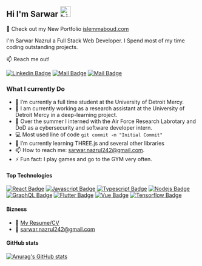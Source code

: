 ## Hi I'm Sarwar <img src="https://user-images.githubusercontent.com/1303154/88677602-1635ba80-d120-11ea-84d8-d263ba5fc3c0.gif" width="28px" height="28px" alt="hi">

🚀 Check out my New Portfolio [islemmaboud.com](https://sarwarnazrul.com) 

I'm Sarwar Nazrul a Full Stack Web Developer. I Spend most of my time coding outstanding projects.

:mailbox: Reach me out!

 [![Linkedin Badge](https://img.shields.io/badge/-Sarwar-0e76a8?style=flat&labelColor=0e76a8&logo=linkedin&logoColor=white)](https://github.com/Sarwarnazrul242/) [![Mail Badge](https://img.shields.io/badge/-@sarwar_nzzx-e84393?style=flat&labelColor=e84393&logo=instagram&logoColor=white)](https://www.instagram.com/sarwar_nzzx?igsh=Zm00anVndjIzajI2&utm_source=qr) [![Mail Badge](https://img.shields.io/badge/-sarwar.nazrul242-c0392b?style=flat&labelColor=c0392b&logo=gmail&logoColor=white)](mailto:sarwar.nazrul242@gmail.com)


<!-- TODO: Add last video link -->

### What I currently Do

- 🔭 I’m currently a full time student at the University of Detroit Mercy.
- 🏢 I am currently working as a research assistant at the University of Detroit Mercy in a deep-learning project.
- 🌻 Over the summer I interned with the Air Force Research Labrotary and DoD as a cybersecurity and software developer intern.
- :computer: Most used line of code `git commit -m "Initial Commit"`
- 🤔 I’m currently learning THREE.js and several other libraries
- 📫 How to reach me: sarwar.nazrul242@gmail.com.
- ⚡ Fun fact: I play games and go to the GYM very often.

#### Top Technologies

<!-- TODO: Make technologies links takes you to repositories -->

[![React Badge](https://img.shields.io/badge/-React-61DBFB?style=for-the-badge&labelColor=black&logo=react&logoColor=61DBFB)](#) [![Javascript Badge](https://img.shields.io/badge/-Javascript-F0DB4F?style=for-the-badge&labelColor=black&logo=javascript&logoColor=F0DB4F)](#) [![Typescript Badge](https://img.shields.io/badge/-Typescript-007acc?style=for-the-badge&labelColor=black&logo=typescript&logoColor=007acc)](#) [![Nodejs Badge](https://img.shields.io/badge/-Nodejs-3C873A?style=for-the-badge&labelColor=black&logo=node.js&logoColor=3C873A)](#) [![GraphQL Badge](https://img.shields.io/badge/-MongoDB-4DB33D?style=for-the-badge&labelColor=black&logo=mongodb&logoColor=FFFFFF)](#) [![Flutter Badge](https://img.shields.io/badge/Flutter-blue?style=for-the-badge&labelColor=black&logo=flutter&amp;logoColor=white)](#) [![Vue Badge](https://img.shields.io/badge/Vue.js-35495E?style=for-the-badge&labelColor=black&logo=vuedotjs&logoColor=4FC08D)](#) [![Tensorflow Badge](https://img.shields.io/badge/TensorFlow-FF3F06?style=for-the-badge&labelColor=black&logo=tensorflow&logoColor=white)](#)

#### Bizness
- :paperclip: [My Resume/CV](https://github.com/sarwarnazrul242/sarwarnazrul242/blob/master/resumes/Resume.pdf)
- :email: sarwar.nazrul242@gmail.com


#### GitHub stats

[![Anurag's GitHub stats](https://github-readme-stats.vercel.app/api?username=sarwarnazrul242&hide=contribs,prs&theme=chartreuse-dark)](https://github.com/anuraghazra/github-readme-stats)


